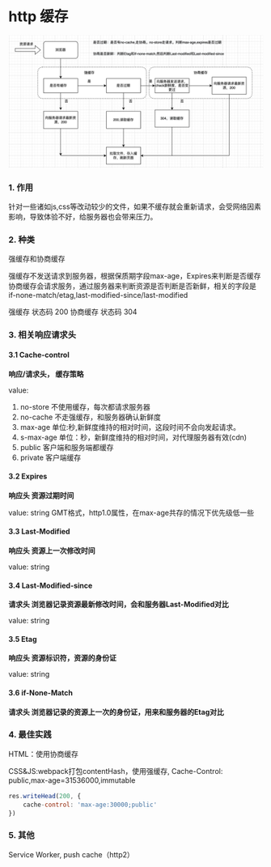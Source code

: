 # http 缓存

![http cache](./http-cache.png)

### 1. 作用

针对一些诸如js,css等改动较少的文件，如果不缓存就会重新请求，会受网络因素影响，导致体验不好，给服务器也会带来压力。

### 2. 种类

强缓存和协商缓存

强缓存不发送请求到服务器，根据保质期字段max-age，Expires来判断是否缓存<br>
协商缓存会请求服务，通过服务器来判断资源是否判断是否新鲜，相关的字段是if-none-match/etag,last-modified-since/last-modified

强缓存 状态码 200
协商缓存 状态码 304

### 3. 相关响应请求头

#### 3.1 Cache-control

__响应/请求头， 缓存策略__

value:

1. no-store 不使用缓存，每次都请求服务器
2. no-cache 不走强缓存，和服务器确认新鲜度
3. max-age 单位:秒,新鲜度维持的相对时间，这段时间不会向发起请求。
4. s-max-age 单位：秒，新鲜度维持的相对时间，对代理服务器有效(cdn)
5. public 客户端和服务端都缓存
6. private 客户端缓存

#### 3.2 Expires

__响应头 资源过期时间__

value: string GMT格式，http1.0属性，在max-age共存的情况下优先级低一些

#### 3.3 Last-Modified

__响应头 资源上一次修改时间__

value: string

#### 3.4 Last-Modified-since

__请求头 浏览器记录资源最新修改时间，会和服务器Last-Modified对比__

value: string

#### 3.5 Etag

__响应头 资源标识符，资源的身份证__

value: string

#### 3.6 if-None-Match

__请求头  浏览器记录的资源上一次的身份证，用来和服务器的Etag对比__

### 4. 最佳实践

HTML：使用协商缓存  

CSS&JS:webpack打包contentHash，使用强缓存, Cache-Control: public,max-age=31536000,immutable

```js
res.writeHead(200, {
    cache-control: 'max-age:30000;public'
})
```

### 5. 其他

Service Worker, push cache（http2）
